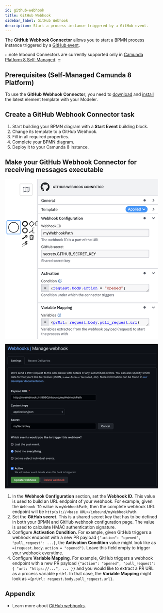 ```yaml
---
id: github-webhook
title: GitHub Webhook
sidebar_label: GitHub Webhook
description: Start a process instance triggered by a GitHub event.
---
```


The **GitHub Webhook Connector** allows you to start a BPMN process instance triggered by a [GitHub event](https://docs.github.com/en/developers/webhooks-and-events/webhooks/about-webhooks).

:::note
Inbound Connectors are currently supported only in [Camunda Platform 8 Self-Managed](../../../self-managed/about-self-managed.md).
:::

## Prerequisites (Self-Managed Camunda 8 Platform)

To use the **GitHub Webhook Connector**, you need to [download](https://github.com/camunda/connectors-bundle/tree/main/connectors/github/element-templates) and [install](https://docs.camunda.io/docs/next/components/modeler/desktop-modeler/element-templates/configuring-templates/) the latest element template with your Modeler.

## Create a GitHub Webhook Connector task

1. Start building your BPMN diagram with a **Start Event** building block.
2. Change its template to a GitHub Webhook.
3. Fill in all required properties.
4. Complete your BPMN diagram.
5. Deploy it to your Camunda 8 instance.

## Make your GitHub Webhook Connector for receiving messages executable

![GitHub Webhook Connector](../img/use-github-connector-template.png)

![GitHub Webhook](../img/use-inbound-connector-template-filled-gh.png)

1. In the **Webhook Configuration** section, set the **Webhook ID**. This value is used to build an URL endpoint of your webhook. For example, given the `Webhook ID` value is `myWebhookPath`, then the complete webhook URL endpoint will be `http(s)://<base URL>/inbound/myWebhookPath`.
2. Set the **GitHub secret**. This is a shared secret key that has to be defined in both your BPMN and GitHub webhook configuration page. The value is used to calculate HMAC authentication signature.
3. Configure **Activation Condition**. For example, given GitHub triggers a webhook endpoint with a new PR payload `{"action": "opened", "pull_request": ...}`, the **Activation Condition** value might look like as `=(request.body.action = "opened")`. Leave this field empty to trigger your webhook everytime.
4. Configure **Variable Mapping**. For example, GitHub triggers a webhook endpoint with a new PR payload `{"action": "opened", "pull_request": { "url: "https://...", ... }}` and you would like to extract a PR URL as a process variable `prUrl`. In that case, the **Variable Mapping** might look as `={prUrl: request.body.pull_request.url}`.

## Appendix

- Learn more about [GitHub webhooks](https://docs.github.com/en/developers/webhooks-and-events/webhooks/about-webhooks).
